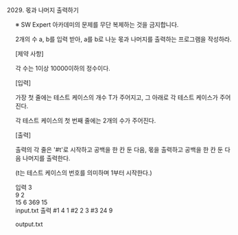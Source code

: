 2029. 몫과 나머지 출력하기

※ SW Expert 아카데미의 문제를 무단 복제하는 것을 금지합니다.

2개의 수 a, b를 입력 받아, a를 b로 나눈 몫과 나머지를 출력하는 프로그램을 작성하라.

[제약 사항]

각 수는 1이상 10000이하의 정수이다.


[입력]

가장 첫 줄에는 테스트 케이스의 개수 T가 주어지고, 그 아래로 각 테스트 케이스가 주어진다.

각 테스트 케이스의 첫 번째 줄에는 2개의 수가 주어진다.


[출력]

출력의 각 줄은 '#t'로 시작하고 공백을 한 칸 둔 다음, 몫을 출력하고 공백을 한 칸 둔 다음 나머지를 출력한다.

(t는 테스트 케이스의 번호를 의미하며 1부터 시작한다.)

입력
3   
9 2  
15 6 
369 15        
input.txt
출력
#1 4 1
#2 2 3
#3 24 9
 
output.txt